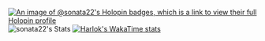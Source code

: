 <!--
Skills & Tools
```
Frontend: JavaScript, TypeScript, HTML, CSS, Sass, React, Redux, Node.js, Material UI
Backend: C++, JavaScript, TypeScript, Node.js
DevOps: Bash, Git, Docker, GitHub, Gerrit, Jenkins, Azure DevOps
Testing: Jira, Zephyr for Jira, YouTrack, TestRail, Postman, Talend API Tester, VS Code REST Client, Wireshark, Chrome Dev Tools, Confluence
Test Automation: CppUTest, Robocorp, Jest, Selenium
Databases: MongoDb, Mongoose, DBeaver, Microsoft Access, SQL
Other: Markdown, Lodash, Figma, Photoshop, Mermaid, FileMerge, Putty
Basic Knowledge: Python, Java, AWS
SDLC Models: Scrum, Kanban
Operating Systems: Linux, Windows, MacOS, iOS
``` 

<h3 align="center">Here are several examples of my works</h3>

<p align="center">
	NFT Component Card: 
	<a href="https://sonata22.github.io/nft-preview-card-component/" target="_blank">Demo</a> |
	<a href="https://github.com/sonata22/nft-preview-card-component" target="_blank">Repo</a>
	<br>
	Shopping Cart Application:
	<a href="https://bof-frontend-project-advanced-qpdtga5gj-sonata22.vercel.app/" target="_blank">Demo</a> |
	<a href="https://github.com/sonata22/BOF-frontend-advanced-project" target="_blank">Repo</a>
	<br>
	Phonebook Application:
	<a href="https://fullstack-part3-phonebook-piz7.onrender.com/" target="_blank">Demo</a> |
	<a href="https://github.com/sonata22/FullStack_part3?tab=readme-ov-file" target="_blank">Repo</a>
</p>
-->


<!--
Links:

[<img src="https://pbs.twimg.com/profile_images/1114446136302084096/BIu19jPP_400x400.png" width="30"/>](https://cssbattle.dev/player/sonata22)
[<img src="https://www.hackerrank.com/wp-content/uploads/2020/05/hackerrank_cursor_favicon_480px-150x150.png" width="30"/>](https://www.hackerrank.com/profile/nataliia_sosnov1)
[<img src="https://assets.leetcode.com/static_assets/public/icons/favicon-32x32.png" width="30"/>](https://leetcode.com/u/sonata22/)
[<img src="https://tryhackme-images.s3.amazonaws.com/user-avatars/b2ba8993f18937bb82ee2f3f60a32673.png" width="30"/>](https://tryhackme.com/r/p/sonata22)
[<img src="https://www.codewars.com/packs/assets/logo.f607a0fb.svg" width="30"/>](https://www.codewars.com/users/sonata22)
[<img src="https://academy.hackthebox.com/images/new-logo-htb.svg" width="30"/>](https://app.hackthebox.com/profile/2049263)
[<img src="https://www.svgrepo.com/show/349323/codepen.svg" width="30"/>](https://codepen.io/sonata22)
-->

[![An image of @sonata22's Holopin badges, which is a link to view their full Holopin profile](https://holopin.me/sonata22)](https://holopin.io/@sonata22)
![sonata22's Stats](https://github-readme-stats.vercel.app/api?username=sonata22&rank_icon=github&theme=dark&show_icons=true&hide_border=true&count_private=true&show=reviews,discussions_started,discussions_answered,prs_merged,prs_merged_percentage)
[![Harlok's WakaTime stats](https://github-readme-stats.vercel.app/api/wakatime?username=sonata22&theme=dark)](https://github.com/anuraghazra/github-readme-stats)
